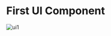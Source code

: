 # First UI Component
![ui1](https://user-images.githubusercontent.com/93266653/141342018-7b2a5ede-7870-473a-92d9-d5910f38177c.png)
